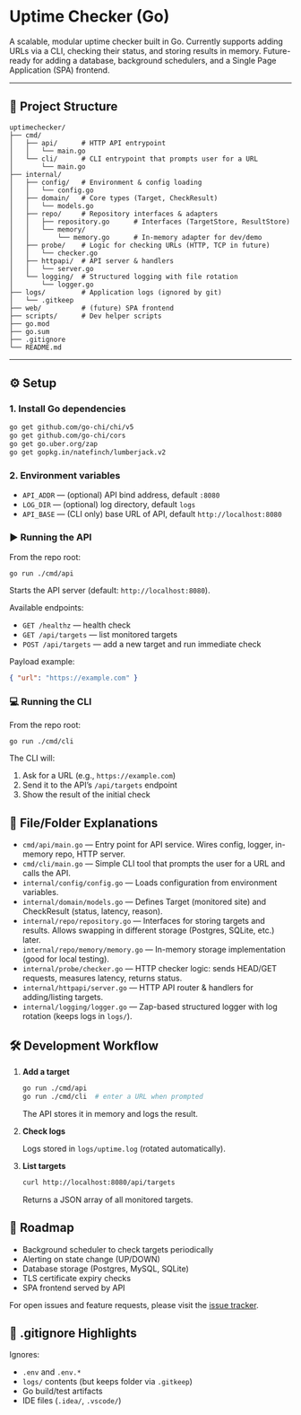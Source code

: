 # Uptime Checker (Go)

A scalable, modular uptime checker built in Go.
Currently supports adding URLs via a CLI, checking their status, and storing results in memory.
Future-ready for adding a database, background schedulers, and a Single Page Application (SPA) frontend.

---

## 📂 Project Structure

```plaintext
uptimechecker/
├── cmd/
│   ├── api/      # HTTP API entrypoint
│   │   └── main.go
│   └── cli/      # CLI entrypoint that prompts user for a URL
│       └── main.go
├── internal/
│   ├── config/   # Environment & config loading
│   │   └── config.go
│   ├── domain/   # Core types (Target, CheckResult)
│   │   └── models.go
│   ├── repo/     # Repository interfaces & adapters
│   │   ├── repository.go      # Interfaces (TargetStore, ResultStore)
│   │   └── memory/
│   │       └── memory.go      # In-memory adapter for dev/demo
│   ├── probe/    # Logic for checking URLs (HTTP, TCP in future)
│   │   └── checker.go
│   ├── httpapi/  # API server & handlers
│   │   └── server.go
│   └── logging/  # Structured logging with file rotation
│       └── logger.go
├── logs/         # Application logs (ignored by git)
│   └── .gitkeep
├── web/          # (future) SPA frontend
├── scripts/      # Dev helper scripts
├── go.mod
├── go.sum
├── .gitignore
└── README.md
```

---

## ⚙️ Setup

### 1. Install Go dependencies

```bash
go get github.com/go-chi/chi/v5
go get github.com/go-chi/cors
go get go.uber.org/zap
go get gopkg.in/natefinch/lumberjack.v2
```

### 2. Environment variables

- `API_ADDR` — (optional) API bind address, default `:8080`
- `LOG_DIR` — (optional) log directory, default `logs`
- `API_BASE` — (CLI only) base URL of API, default `http://localhost:8080`

### ▶️ Running the API

From the repo root:

```bash
go run ./cmd/api
```

Starts the API server (default: `http://localhost:8080`).

Available endpoints:

- `GET /healthz` — health check
- `GET /api/targets` — list monitored targets
- `POST /api/targets` — add a new target and run immediate check

Payload example:

```json
{ "url": "https://example.com" }
```

### 💻 Running the CLI

From the repo root:

```bash
go run ./cmd/cli
```

The CLI will:

1. Ask for a URL (e.g., `https://example.com`)
2. Send it to the API’s `/api/targets` endpoint
3. Show the result of the initial check

## 📁 File/Folder Explanations

- `cmd/api/main.go` — Entry point for API service. Wires config, logger, in-memory repo, HTTP server.
- `cmd/cli/main.go` — Simple CLI tool that prompts the user for a URL and calls the API.
- `internal/config/config.go` — Loads configuration from environment variables.
- `internal/domain/models.go` — Defines Target (monitored site) and CheckResult (status, latency, reason).
- `internal/repo/repository.go` — Interfaces for storing targets and results. Allows swapping in different storage (Postgres, SQLite, etc.) later.
- `internal/repo/memory/memory.go` — In-memory storage implementation (good for local testing).
- `internal/probe/checker.go` — HTTP checker logic: sends HEAD/GET requests, measures latency, returns status.
- `internal/httpapi/server.go` — HTTP API router & handlers for adding/listing targets.
- `internal/logging/logger.go` — Zap-based structured logger with log rotation (keeps logs in `logs/`).

## 🛠️ Development Workflow

1. **Add a target**

   ```bash
   go run ./cmd/api
   go run ./cmd/cli  # enter a URL when prompted
   ```

   The API stores it in memory and logs the result.

2. **Check logs**

   Logs stored in `logs/uptime.log` (rotated automatically).

3. **List targets**

   ```bash
   curl http://localhost:8080/api/targets
   ```

   Returns a JSON array of all monitored targets.

## 📌 Roadmap

- Background scheduler to check targets periodically
- Alerting on state change (UP/DOWN)
- Database storage (Postgres, MySQL, SQLite)
- TLS certificate expiry checks
- SPA frontend served by API

For open issues and feature requests, please visit the [issue tracker](https://github.com/yourusername/Uptime-checker/issues).

## 🧹 .gitignore Highlights

Ignores:

- `.env` and `.env.*`
- `logs/` contents (but keeps folder via `.gitkeep`)
- Go build/test artifacts
- IDE files (`.idea/`, `.vscode/`)

